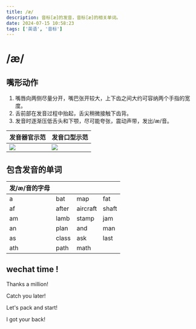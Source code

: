 ```yaml
---
title: /æ/
description: 音标[æ]的发音，音标[æ]的相关单词。
date: 2024-07-15 10:58:23
tags: ['英语', '音标']
---
```


# /æ/
## 嘴形动作

1. 嘴唇向两侧尽量分开，嘴巴张开较大，上下齿之间大约可容纳两个手指的宽度。
2. 舌前部在发音过程中抬起，舌尖稍微接触下齿背。
3. 发音时逐渐压低舌头和下颚，尽可能夸张，震动声带，发出/æ/音。

| 发音器官示范 | 发音口型示范 |
| --- | --- |
| ![](https://media.sunpm.me/uPic/2024-07-15/10:58:23-U8Cer8_ae-1.gif) | ![](https://media.sunpm.me/uPic/2024-07-15/10:58:31-itdDjy_ae.gif) |

## 包含发音的单词
| 发/æ/音的字母 |  |  |  |
| --- | --- | --- | --- |
| a | bat | map | fat |
| af | after | aircraft | shaft |
| am | lamb | stamp | jam |
| an | plan | and | man |
| as | class | ask | last |
| ath | path | math |  |

## wechat time !
Thanks a million!

Catch you later!

Let's pack and start!

I got your back!


